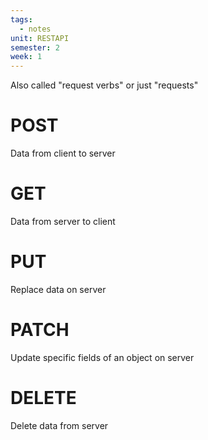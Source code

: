 ```yaml
---
tags:
  - notes
unit: RESTAPI
semester: 2
week: 1
---
```

Also called "request verbs" or just "requests"
# POST
Data from client to server
# GET
Data from server to client
# PUT
Replace data on server
# PATCH
Update specific fields of an object on server
# DELETE
Delete data from server
